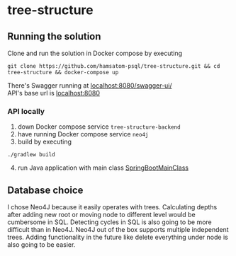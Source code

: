 # tree-structure

## Running the solution

Clone and run the solution in Docker compose by executing

```shell
git clone https://github.com/hamsatom-psql/tree-structure.git && cd tree-structure && docker-compose up
```

There's Swagger running at [localhost:8080/swagger-ui/](http://localhost:8080/swagger-ui/)  
API's base url is [localhost:8080](http://localhost:8080)

### API locally

1. down Docker compose service `tree-structure-backend`
2. have running Docker compose service `neo4j`
3. build by executing

```shell
./gradlew build
```

4. run Java application with main class [SpringBootMainClass](src/main/java/SpringBootMainClass.java)

## Database choice

I chose Neo4J because it easily operates with trees. Calculating depths after adding new root or moving node to
different level would be cumbersome in SQL. Detecting cycles in SQL is also going to be more difficult than in Neo4J.
Neo4J out of the box supports multiple independent trees. Adding functionality in the future like delete everything
under node is also going to be easier.
